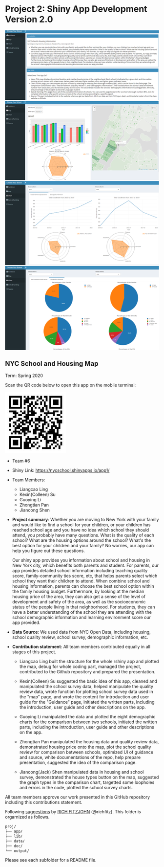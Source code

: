 # Project 2: Shiny App Development Version 2.0
![](doc/0.png)
![](doc/1.png)
![](doc/2.png)
![](doc/3.png)

## NYC School and Housing Map
Term: Spring 2020

Scan the QR code below to open this app on the mobile terminal:  

![](doc/2.jpg)

+ Team #6
+ Shiny Link: https://nycschool.shinyapps.io/app1/
+ Team Members:
     + Liangcao Ling
     + Kexin(Colleen) Su
     + Guoying Li
     + Zhongtian Pan
     + Jiancong Shen

+ **Project summary**: 
Whether you are moving to New York with your family and would like to find a school for your children, or your children has reached school age and you have no idea which school they should attend, you probably have many questions. What is the quality of each school? What are the housing options around the school? What's the best option for your children and your family? No worries, our app can help you figure out these questions.

    Our shiny app provides you information about school and housing in New York city, which benefits both parents and student.  For parents, our app provides detailed school information including teaching quality score, family-community ties score, etc, that helps parents select which school they want their children to attend. When combine school and housing information, parents can choose the best school option within the family housing budget. Furthermore, by looking at the median housing price of the area, they can also get a sense of the level of development and safety of 
the area, as well as the socioeconomic status of the people living 
in that neighborhood. For students, they can have a better understanding of the school they are attending with the school demographic information and learning environment score our app provided.

+ **Data Source**:
We used data from NYC Open Data, including housing, school quality review, school survey, demographic information, etc. 

+ **Contribution statement**: All team members contributed equally in all stages of this project. 

     + Liangcao Ling built the structure for the whole rshiny app and plotted the map, debug for whole coding part, managed the project, contributed to the Github repository and prepared the presentation. 

     + Kexin(Colleen) Su suggested the basic idea of this app, cleaned and manipulated the school survey data, helped manipulate the quality review data, wrote function for plotting school survey data used in the "map" page, and wrote the content for introduction and user guide for the "Guidance" page, initiated the written parts, including the introduction, user guide and other descriptions on the app.

     + Guoying Li manipulated the data and plotted the eight demographic charts for the comparison between two schools, initiated the written parts, including the introduction, user guide and other descriptions on the app.

     + Zhongtian Pan manipulated the housing data and quality review data, demonstrated housing price onto the map, plot the school quality review for comparison between schools, optimized UI of guidance and source, white documentations of the repo, help prepare presentation, suggested the idea of the comparison page. 

     + Jiancong(Jack) Shen manipulated data in housing and school survey, demonstrated the house types button on the map, suggested the graph types in the comparison chart, targetted some loopholes and errors in the code, plotted the school survey charts.

All team members approve our work presented in this GitHub repository including this contributions statement. 

Following [suggestions](http://nicercode.github.io/blog/2013-04-05-projects/) by [RICH FITZJOHN](http://nicercode.github.io/about/#Team) (@richfitz). This folder is orgarnized as follows.

```
proj/
├── app/
├── lib/
├── data/
├── doc/
└── output/
```

Please see each subfolder for a README file.


